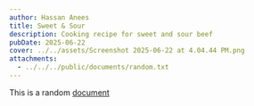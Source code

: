 ```yaml
---
author: Hassan Anees
title: Sweet & Sour
description: Cooking recipe for sweet and sour beef
pubDate: 2025-06-22
cover: ../../assets/Screenshot 2025-06-22 at 4.04.44 PM.png
attachments:
  - ../../../public/documents/random.txt
---
```

This is a random [document](/documents/random.txt)